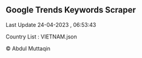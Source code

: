 

## Google Trends Keywords Scraper 
 
Last Update 24-04-2023 , 06:53:43

Country List :
VIETNAM.json



© Abdul Muttaqin 
